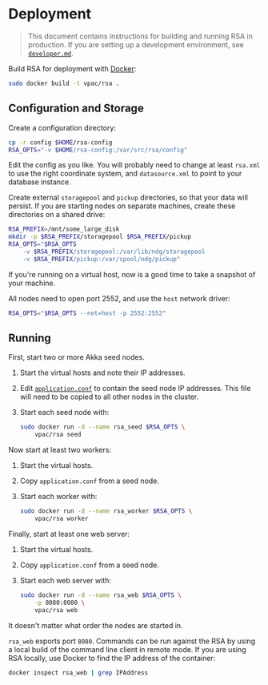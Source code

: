 # Deployment

> This document contains instructions for building and running RSA in
> production. If you are setting up a development environment, see
> [`developer.md`](developer.md).

Build RSA for deployment with [Docker]:

```bash
sudo docker build -t vpac/rsa .
```

[Docker]: https://www.docker.com/

## Configuration and Storage

Create a configuration directory:

```bash
cp -r config $HOME/rsa-config
RSA_OPTS="-v $HOME/rsa-config:/var/src/rsa/config"
```

Edit the config as you like. You will probably need to change at least `rsa.xml`
to use the right coordinate system, and `datasource.xml` to point to your
database instance.

Create external `storagepool` and `pickup` directories, so that your data will
persist. If you are starting nodes on separate machines, create these
directories on a shared drive:

```bash
RSA_PREFIX=/mnt/some_large_disk
mkdir -p $RSA_PREFIX/storagepool $RSA_PREFIX/pickup
RSA_OPTS="$RSA_OPTS
    -v $RSA_PREFIX/storagepool:/var/lib/ndg/storagepool
    -v $RSA_PREFIX/pickup:/var/spool/ndg/pickup"
```

If you're running on a virtual host, now is a good time to take a snapshot of
your machine.

All nodes need to open port 2552, and use the `host` network driver:

```bash
RSA_OPTS="$RSA_OPTS --net=host -p 2552:2552"
```

## Running

First, start two or more Akka seed nodes.

 1. Start the virtual hosts and note their IP addresses.
 1. Edit [`application.conf`][ac] to contain the seed node IP addresses. This file
    will need to be copied to all other nodes in the cluster.
 1. Start each seed node with:

    ```bash
    sudo docker run -d --name rsa_seed $RSA_OPTS \
        vpac/rsa seed
    ```

Now start at least two workers:

 1. Start the virtual hosts.
 1. Copy `application.conf` from a seed node.
 1. Start each worker with:

    ```bash
    sudo docker run -d --name rsa_worker $RSA_OPTS \
        vpac/rsa worker
    ```

Finally, start at least one web server:

 1. Start the virtual hosts.
 1. Copy `application.conf` from a seed node.
 1. Start each web server with:

    ```bash
    sudo docker run -d --name rsa_web $RSA_OPTS \
        -p 8080:8080 \
        vpac/rsa web
    ```

It doesn't matter what order the nodes are started in.

[ac]: ../config/application.conf

`rsa_web` exports port `8080`. Commands can be run against the RSA by using a
local build of the command line client in remote mode. If you are using RSA
locally, use Docker to find the IP address of the container:

```bash
docker inspect rsa_web | grep IPAddress
```

[rsa.xml]: ../config/rsa.xml
